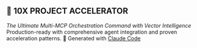 ## 🚀 10X PROJECT ACCELERATOR 
*The Ultimate Multi-MCP Orchestration Command with Vector Intelligence*
Production-ready with comprehensive agent integration and proven acceleration patterns.
🤖 Generated with [Claude Code](https://claude.ai/code)
